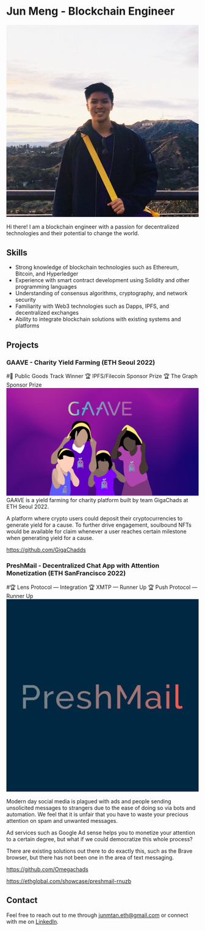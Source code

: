# Jun Meng - Blockchain Engineer

![](photo_2023-02-08_10-58-53.jpg)

Hi there! I am a blockchain engineer with a passion for decentralized technologies and their potential to change the world.

## Skills
- Strong knowledge of blockchain technologies such as Ethereum, Bitcoin, and Hyperledger
- Experience with smart contract development using Solidity and other programming languages
- Understanding of consensus algorithms, cryptography, and network security
- Familiarity with Web3 technologies such as Dapps, IPFS, and decentralized exchanges
- Ability to integrate blockchain solutions with existing systems and platforms

## Projects

### GAAVE - Charity Yield Farming (ETH Seoul 2022)
#🥇 Public Goods Track Winner 🏆 IPFS/Filecoin Sponsor Prize 🏆 The Graph Sponsor Prize
![GAAVE](gaave-screenshot.png)
GAAVE is a yield farming for charity platform built by team GigaChads at ETH Seoul 2022.

A platform where crypto users could deposit their cryptocurrencies to generate yield for a cause. To further drive engagement, soulbound NFTs would be available for claim whenever a user reaches certain milestone when generating yield for a cause.

https://github.com/GigaChadds

### PreshMail - Decentralized Chat App with Attention Monetization (ETH SanFrancisco 2022)
#🏆 Lens Protocol — Integration 🏆 XMTP — Runner Up 🏆 Push Protocol — Runner Up
![PreshMail](preshmail.jpg)

Modern day social media is plagued with ads and people sending unsolicited messages to strangers due to the ease of doing so via bots and automation. We feel that it is unfair that you have to waste your precious attention on spam and unwanted messages.

Ad services such as Google Ad sense helps you to monetize your attention to a certain degree, but what if we could democratize this whole process?

There are existing solutions out there to do exactly this, such as the Brave browser, but there has not been one in the area of text messaging.

https://github.com/Omegachads

https://ethglobal.com/showcase/preshmail-rnuzb

## Contact

Feel free to reach out to me through [junmtan.eth@gmail.com](mailto:junmtan.eth@gmail.com) or connect with me on [LinkedIn](https://www.linkedin.com/in/tanjunmeng/).

